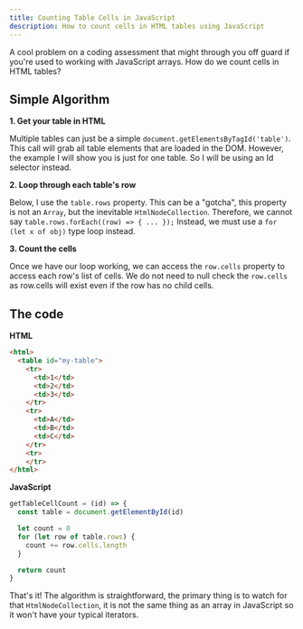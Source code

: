 ```yaml
---
title: Counting Table Cells in JavaScript
description: How to count cells in HTML tables using JavaScript
---
```


A cool problem on a coding assessment that might through you off guard if you're used to working with JavaScript arrays. How do we count cells in HTML tables?

## Simple Algorithm

**1. Get your table in HTML**

Multiple tables can just be a simple `document.getElementsByTagId('table')`. This call will grab all table elements that are loaded in the DOM. However, the example I will show you is just for one table. So I will be using an Id selector instead.

**2. Loop through each table's row**

Below, I use the `table.rows` property. This can be a "gotcha", this property is not an `Array`, but the inevitable `HtmlNodeCollection`. Therefore, we cannot say `table.rows.forEach((row) => { ... });` Instead, we must use a `for (let x of obj)` type loop instead.

**3. Count the cells**

Once we have our loop working, we can access the `row.cells` property to access each row's list of cells. We do not need to null check the `row.cells` as row.cells will exist even if the row has no child cells.

## The code

**HTML**

```html
<html>
  <table id="my-table">
    <tr>
      <td>1</td>
      <td>2</td>
      <td>3</td>
    </tr>
    <tr>
      <td>A</td>
      <td>B</td>
      <td>C</td>
    </tr>
    <tr>
    </tr>
</html>
```

**JavaScript**

```javascript
getTableCellCount = (id) => {
  const table = document.getElementById(id)

  let count = 0
  for (let row of table.rows) {
    count += row.cells.length
  }

  return count
}
```

That's it! The algorithm is straightforward, the primary thing is to watch for that `HtmlNodeCollection`, it is not the same thing as an array in JavaScript so it won't have your typical iterators. 